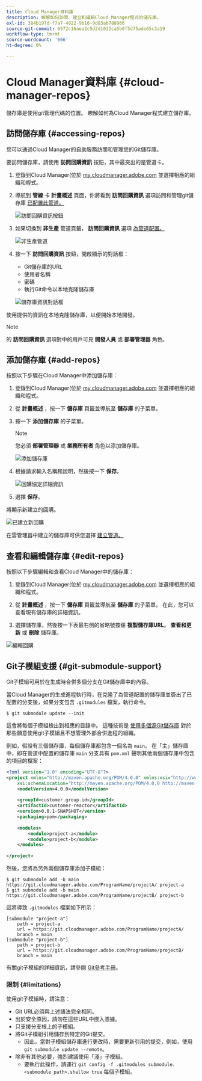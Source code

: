 ```yaml
---
title: Cloud Manager資料庫
description: 瞭解如何訪問、建立和編輯Cloud Manager程式的儲存庫。
exl-id: 384b197d-f7a7-4022-9b16-9d83ab788966
source-git-commit: 6572c16aea2c5d2d1032ca5b0f5d75ade65c3a19
workflow-type: tm+mt
source-wordcount: '666'
ht-degree: 0%

---
```



# Cloud Manager資料庫 {#cloud-manager-repos}

儲存庫是使用git管理代碼的位置。 瞭解如何為Cloud Manager程式建立儲存庫。

## 訪問儲存庫 {#accessing-repos}

您可以通過Cloud Manager的自助服務訪問和管理您的Git儲存庫。

要訪問儲存庫，請使用 **訪問回購資訊** 按鈕，其中最突出的是管道卡。

1. 登錄到Cloud Manager(位於 [my.cloudmanager.adobe.com](https://my.cloudmanager.adobe.com) 並選擇相應的組織和程式。

1. 導航到 **管線** 卡 **計畫概述** 頁面，你將看到 **訪問回購資訊** 選項訪問和管理git儲存庫 [已配置此管道。](/help/using/production-pipelines.md)

   ![訪問回購資訊按鈕](/help/assets/access-repo1.png)

1. 如果切換到 **非生產** 管道頁籤， **訪問回購資訊** 選項 [為管道配置。](/help/using/non-production-pipelines.md)

   ![非生產管道](/help/assets/access-repo-nonprod.png)

1. 按一下 **訪問回購資訊** 按鈕，開啟顯示的對話框：

   * Git儲存庫的URL
   * 使用者名稱
   * 密碼
   * 執行Git命令以本地克隆儲存庫

   ![儲存庫資訊對話框](/help/assets/access-repo-create.png)

使用提供的資訊在本地克隆儲存庫，以便開始本地開發。

>[!NOTE]
>
>的 **訪問回購資訊** 選項對中的用戶可見 **開發人員** 或 **部署管理器** 角色。

## 添加儲存庫 {#add-repos}

按照以下步驟在Cloud Manager中添加儲存庫：

1. 登錄到Cloud Manager(位於 [my.cloudmanager.adobe.com](https://my.cloudmanager.adobe.com) 並選擇相應的組織和程式。

1. 從 **計畫概述** ，按一下 **儲存庫** 頁籤並導航至 **儲存庫** 的子菜單。

1. 按一下 **添加儲存庫** 的子菜單。

   >[!NOTE]
   >
   >您必須 **部署管理器** 或 **業務所有者** 角色以添加儲存庫。

   ![添加儲存庫](/help/assets/create-repo2.png)

1. 根據請求輸入名稱和說明，然後按一下 **保存**。

   ![回購協定詳細資訊](/help/assets/repo-1.png)

1. 選擇 **保存**。

將顯示新建立的回購。

![已建立新回購](/help/assets/create-repo3.png)

在雲管理器中建立的儲存庫可供您選擇 [建立管道。](/help/overview/ci-cd-pipelines.md)

## 查看和編輯儲存庫 {#edit-repos}

按照以下步驟編輯和查看Cloud Manager中的儲存庫：

1. 登錄到Cloud Manager(位於 [my.cloudmanager.adobe.com](https://my.cloudmanager.adobe.com) 並選擇相應的組織和程式。

1. 從 **計畫概述** ，按一下 **儲存庫** 頁籤並導航至 **儲存庫** 的子菜單。 在此，您可以查看現有儲存庫的詳細資訊。

1. 選擇儲存庫，然後按一下表最右側的省略號按鈕 **複製儲存庫URL**。 **查看和更新** 或 **刪除** 儲存庫。

![編輯回購](/help/assets/create-repo3.png)

## Git子模組支援 {#git-submodule-support}

Git子模組可用於在生成時合併多個分支在Git儲存庫中的內容。

當Cloud Manager的生成進程執行時，在克隆了為管道配置的儲存庫並簽出了已配置的分支後，如果分支包含 `.gitmodules` 檔案，執行命令。

```
$ git submodule update --init
```

這會將每個子模組檢出到相應的目錄中。 這種技術是 [使用多個源Git儲存庫](/help/managing-code/multiple-git-repos.md) 對於那些願意使用git子模組且不想管理外部合併進程的組織。

例如，假設有三個儲存庫，每個儲存庫都包含一個名為 `main`。 在「主」儲存庫中，即在管道中配置的儲存庫 `main` 分支具有 `pom.xml` 聲明其他兩個儲存庫中包含的項目的檔案：

```xml
<?xml version="1.0" encoding="UTF-8"?>
<project xmlns="http://maven.apache.org/POM/4.0.0" xmlns:xsi="http://www.w3.org/2001/XMLSchema-instance"
    xsi:schemaLocation="http://maven.apache.org/POM/4.0.0 http://maven.apache.org/maven-v4_0_0.xsd">
    <modelVersion>4.0.0</modelVersion>
   
    <groupId>customer.group.id</groupId>
    <artifactId>customer-reactor</artifactId>
    <version>0.0.1-SNAPSHOT</version>
    <packaging>pom</packaging>
   
    <modules>
        <module>project-a</module>
        <module>project-b</module>
    </modules>
   
</project>
```

然後，您將為另外兩個儲存庫添加子模組：

```shell
$ git submodule add -b main https://git.cloudmanager.adobe.com/ProgramName/projectA/ project-a
$ git submodule add -b main https://git.cloudmanager.adobe.com/ProgramName/projectB/ project-b
```

這將導致 `.gitmodules` 檔案如下所示：

```text
[submodule "project-a"]
    path = project-a
    url = https://git.cloudmanager.adobe.com/ProgramName/projectA/
    branch = main
[submodule "project-b"]
    path = project-b
    url = https://git.cloudmanager.adobe.com/ProgramName/projectB/
    branch = main
```

有關git子模組的詳細資訊，請參閱 [Git參考手冊](https://git-scm.com/book/en/v2/Git-Tools-Submodules)。

### 限制 {#limitations}

使用git子模組時，請注意：

* Git URL必須與上述語法完全相同。
* 出於安全原因，請勿在這些URL中嵌入憑據。
* 只支援分支根上的子模組。
* 將Git子模組引用儲存到特定的Git提交。
   * 因此，當對子模組儲存庫進行更改時，需要更新引用的提交，例如，使用 `git submodule update --remote`。
* 除非有其他必要，強烈建議使用「淺」子模組。
   * 要執行此操作，請運行 `git config -f .gitmodules submodule.<submodule path>.shallow true` 每個子模組。
